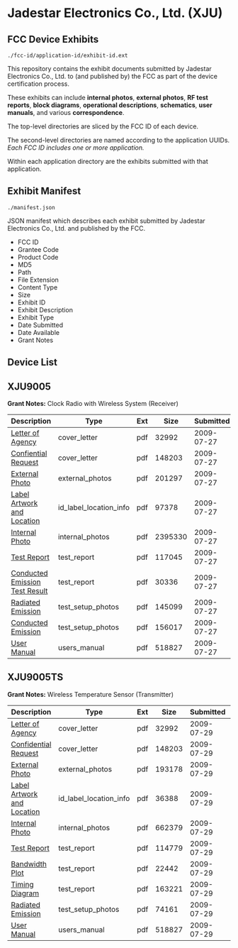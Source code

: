 # Jadestar Electronics Co., Ltd. (XJU)
## FCC Device Exhibits

```
./fcc-id/application-id/exhibit-id.ext
```

This repository contains the exhibit documents submitted by Jadestar Electronics Co., Ltd. to (and published by) the FCC as part of the device certification process.

These exhibits can include **internal photos**, **external photos**, **RF test reports**, **block diagrams**, **operational descriptions**, **schematics**, **user manuals**, and various **correspondence**.

The top-level directories are sliced by the FCC ID of each device.

The second-level directories are named according to the application UUIDs. *Each FCC ID includes one or more application.*

Within each application directory are the exhibits submitted with that application. 

## Exhibit Manifest

```
./manifest.json
```

JSON manifest which describes each exhibit submitted by Jadestar Electronics Co., Ltd. and published by the FCC.

- FCC ID
- Grantee Code
- Product Code
- MD5
- Path
- File Extension
- Content Type
- Size
- Exhibit ID
- Exhibit Description
- Exhibit Type
- Date Submitted
- Date Available
- Grant Notes

## Device List
## XJU9005
**Grant Notes:** Clock Radio with Wireless System (Receiver)

| Description | Type | Ext | Size | Submitted | Available |
| ----------- | ---- | --- | ---- | --------- | --------- |
| [Letter of Agency](XJU9005/a27065f2502d69f6c0bbb781c87bf585/1144672.pdf) | cover_letter | pdf | 32992 | 2009-07-27 | 2009-07-27 |
| [Confiential Request](XJU9005/a27065f2502d69f6c0bbb781c87bf585/1144684.pdf) | cover_letter | pdf | 148203 | 2009-07-27 | 2009-07-27 |
| [External Photo](XJU9005/a27065f2502d69f6c0bbb781c87bf585/1144677.pdf) | external_photos | pdf | 201297 | 2009-07-27 | 2009-07-27 |
| [Label Artwork and Location](XJU9005/a27065f2502d69f6c0bbb781c87bf585/1144681.pdf) | id_label_location_info | pdf | 97378 | 2009-07-27 | 2009-07-27 |
| [Internal Photo](XJU9005/a27065f2502d69f6c0bbb781c87bf585/1144678.pdf) | internal_photos | pdf | 2395330 | 2009-07-27 | 2009-07-27 |
| [Test Report](XJU9005/a27065f2502d69f6c0bbb781c87bf585/1144673.pdf) | test_report | pdf | 117045 | 2009-07-27 | 2009-07-27 |
| [Conducted Emission Test Result](XJU9005/a27065f2502d69f6c0bbb781c87bf585/1144683.pdf) | test_report | pdf | 30336 | 2009-07-27 | 2009-07-27 |
| [Radiated Emission](XJU9005/a27065f2502d69f6c0bbb781c87bf585/1144675.pdf) | test_setup_photos | pdf | 145099 | 2009-07-27 | 2009-07-27 |
| [Conducted Emission](XJU9005/a27065f2502d69f6c0bbb781c87bf585/1144676.pdf) | test_setup_photos | pdf | 156017 | 2009-07-27 | 2009-07-27 |
| [User Manual](XJU9005/a27065f2502d69f6c0bbb781c87bf585/1144682.pdf) | users_manual | pdf | 518827 | 2009-07-27 | 2009-07-27 |
## XJU9005TS
**Grant Notes:** Wireless Temperature Sensor (Transmitter)

| Description | Type | Ext | Size | Submitted | Available |
| ----------- | ---- | --- | ---- | --------- | --------- |
| [Letter of Agency](XJU9005TS/897fe2ca426ad776add0153d6ab90efc/1144672.pdf) | cover_letter | pdf | 32992 | 2009-07-29 | 2009-07-29 |
| [Confidential Request](XJU9005TS/897fe2ca426ad776add0153d6ab90efc/1144684.pdf) | cover_letter | pdf | 148203 | 2009-07-29 | 2009-07-29 |
| [External Photo](XJU9005TS/897fe2ca426ad776add0153d6ab90efc/1146889.pdf) | external_photos | pdf | 193178 | 2009-07-29 | 2009-07-29 |
| [Label Artwork and Location](XJU9005TS/897fe2ca426ad776add0153d6ab90efc/1146893.pdf) | id_label_location_info | pdf | 36388 | 2009-07-29 | 2009-07-29 |
| [Internal Photo](XJU9005TS/897fe2ca426ad776add0153d6ab90efc/1146890.pdf) | internal_photos | pdf | 662379 | 2009-07-29 | 2009-07-29 |
| [Test Report](XJU9005TS/897fe2ca426ad776add0153d6ab90efc/1146885.pdf) | test_report | pdf | 114779 | 2009-07-29 | 2009-07-29 |
| [Bandwidth Plot](XJU9005TS/897fe2ca426ad776add0153d6ab90efc/1146888.pdf) | test_report | pdf | 22442 | 2009-07-29 | 2009-07-29 |
| [Timing Diagram](XJU9005TS/897fe2ca426ad776add0153d6ab90efc/1146895.pdf) | test_report | pdf | 163221 | 2009-07-29 | 2009-07-29 |
| [Radiated Emission](XJU9005TS/897fe2ca426ad776add0153d6ab90efc/1146887.pdf) | test_setup_photos | pdf | 74161 | 2009-07-29 | 2009-07-29 |
| [User Manual](XJU9005TS/897fe2ca426ad776add0153d6ab90efc/1144682.pdf) | users_manual | pdf | 518827 | 2009-07-29 | 2009-07-29 |
